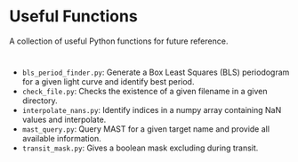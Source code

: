 # Useful Functions
A collection of useful Python functions for future reference.

#
* `bls_period_finder.py`: Generate a Box Least Squares (BLS) periodogram for a given light curve and identify best period.
* `check_file.py`: Checks the existence of a given filename in a given directory.
* `interpolate_nans.py`: Identify indices in a numpy array containing NaN values and interpolate.
* `mast_query.py`: Query MAST for a given target name and provide all available information.
* `transit_mask.py`: Gives a boolean mask excluding during transit.
